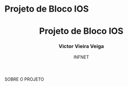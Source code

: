 # Projeto de Bloco IOS

<header>
    <h1>Projeto de Bloco IOS</h1>
    <h3>Victor Vieira Veiga</h3>
    <p>INFNET</p>
</header>

SOBRE O PROJETO
